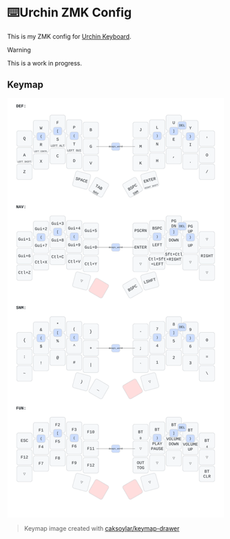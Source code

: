 # ⌨️Urchin ZMK Config
This is my ZMK config for [Urchin Keyboard](https://github.com/duckyb/urchin).

>[!WARNING]
>This is a work in progress.

## Keymap
![Keymap](keymap-drawer/urchin.svg)
>Keymap image created with [caksoylar/keymap-drawer](https://github.com/caksoylar/keymap-drawer)
